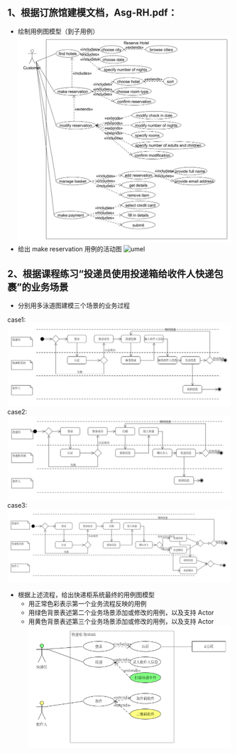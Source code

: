## 1、根据订旅馆建模文档，Asg-RH.pdf：
* 绘制用例图模型（到子用例）
![umel](/用例图模型.jpg)
* 给出 make reservation 用例的活动图
![umel](/用例图活动图.jpg)

## 2、根据课程练习“投递员使用投递箱给收件人快递包裹”的业务场景
* 分别用多泳道图建模三个场景的业务过程

case1:
![umel](/case1.png)
case2:
![umel](/case2.png)
case3:
![umel](/case3.png)
* 根据上述流程，给出快递柜系统最终的用例图模型
   * 用正常色彩表示第一个业务流程反映的用例
   * 用绿色背景表述第二个业务场景添加或修改的用例，以及支持 Actor
   * 用黄色背景表述第三个业务场景添加或修改的用例，以及支持 Actor
   ![umel](/case.png)
